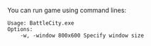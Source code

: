 You can run game using command lines:

```
Usage: BattleCity.exe
Options:
	-w, -window 800x600	Specify window size
```

